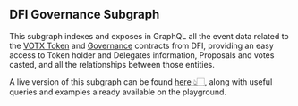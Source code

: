 ## DFI Governance Subgraph

This subgraph indexes and exposes in GraphQL all the event data related to the [VOTX Token](https://etherscan.io/address/0x3bebdce1219c394dfaa1df781f9aa31d179dff47) and [Governance](https://etherscan.io/address/0x2018f98B50C707AECfbd2F22622869Bc02A3f869) contracts from DFI, providing an easy access to Token holder and Delegates information, Proposals and votes casted, and all the relationships between those entities.

A live version of this subgraph can be found [here 👆🏻](https://thegraph.com/explorer/subgraph/warlord-dev/governance), along with useful queries and examples already available on the playground.
